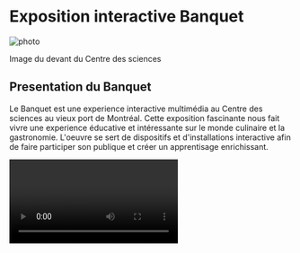 # Exposition interactive Banquet

![photo](medias/Devant_CDS.jpg)

Image du devant du Centre des sciences

## **Presentation du Banquet**
Le Banquet est une experience interactive multimédia au Centre des sciences au vieux port de Montréal. Cette exposition fascinante nous fait vivre une experience éducative et intéressante sur le monde culinaire et la gastronomie. L'oeuvre se sert de dispositifs et d'installations interactive afin de faire participer son publique et créer un apprentisage enrichissant. 

![Watch the video](medias/dispo1.mov)
